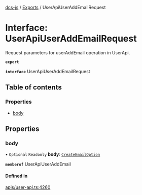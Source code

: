 [dcs-js](../README.md) / [Exports](../modules.md) / UserApiUserAddEmailRequest

# Interface: UserApiUserAddEmailRequest

Request parameters for userAddEmail operation in UserApi.

**`export`**

**`interface`** UserApiUserAddEmailRequest

## Table of contents

### Properties

- [body](UserApiUserAddEmailRequest.md#body)

## Properties

### <a id="body" name="body"></a> body

• `Optional` `Readonly` **body**: [`CreateEmailOption`](CreateEmailOption.md)

**`memberof`** UserApiUserAddEmail

#### Defined in

[apis/user-api.ts:4260](https://github.com/unfoldingWord/dcs-js/blob/b29eb7a/apis/user-api.ts#L4260)
